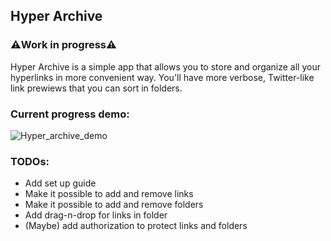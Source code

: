 ## Hyper Archive
### ⚠️Work in progress⚠️

Hyper Archive is a simple app that allows you to store and organize all your hyperlinks in more convenient way. You'll have more verbose, Twitter-like link prewiews that you can sort in folders.

### Current progress demo:

![Hyper_archive_demo](https://github.com/SuperSnowSnail/hyper-archive/assets/118603847/5973aeaa-b9d1-4e15-8b1c-4adf4977248c)

### TODOs:
- Add set up guide
- Make it possible to add and remove links
- Make it possible to add and remove folders
- Add drag-n-drop for links in folder
- (Maybe) add authorization to protect links and folders
